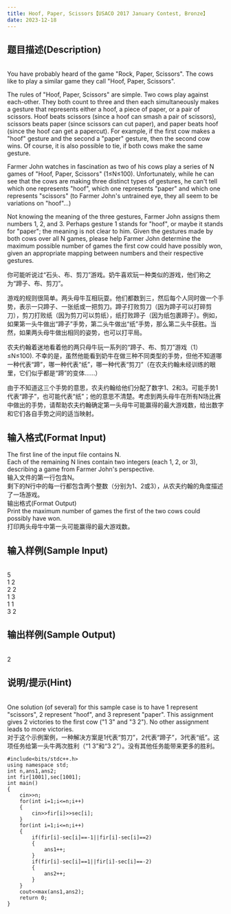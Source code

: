```yaml
---
title: Hoof, Paper, Scissors【USACO 2017 January Contest, Bronze】
date: 2023-12-18
---
```

<!-- wp:heading -->
<h2 class="wp-block-heading">题目描述(Description)</h2>
<!-- /wp:heading -->

<!-- wp:paragraph -->
<p><br>You have probably heard of the game "Rock, Paper, Scissors". The cows like to play a similar game they call "Hoof, Paper, Scissors".</p>
<!-- /wp:paragraph -->

<!-- wp:paragraph -->
<p>The rules of "Hoof, Paper, Scissors" are simple. Two cows play against each-other. They both count to three and then each simultaneously makes a gesture that represents either a hoof, a piece of paper, or a pair of scissors. Hoof beats scissors (since a hoof can smash a pair of scissors), scissors beats paper (since scissors can cut paper), and paper beats hoof (since the hoof can get a papercut). For example, if the first cow makes a "hoof" gesture and the second a "paper" gesture, then the second cow wins. Of course, it is also possible to tie, if both cows make the same gesture.</p>
<!-- /wp:paragraph -->

<!-- wp:paragraph -->
<p>Farmer John watches in fascination as two of his cows play a series of N games of "Hoof, Paper, Scissors" (1≤N≤100). Unfortunately, while he can see that the cows are making three distinct types of gestures, he can't tell which one represents "hoof", which one represents "paper" and which one represents "scissors" (to Farmer John's untrained eye, they all seem to be variations on "hoof"...)</p>
<!-- /wp:paragraph -->

<!-- wp:paragraph -->
<p>Not knowing the meaning of the three gestures, Farmer John assigns them numbers 1, 2, and 3. Perhaps gesture 1 stands for "hoof", or maybe it stands for "paper"; the meaning is not clear to him. Given the gestures made by both cows over all N games, please help Farmer John determine the maximum possible number of games the first cow could have possibly won, given an appropriate mapping between numbers and their respective gestures.</p>
<!-- /wp:paragraph -->

<!-- wp:paragraph -->
<p>你可能听说过“石头、布、剪刀”游戏。奶牛喜欢玩一种类似的游戏，他们称之为“蹄子、布、剪刀”。</p>
<!-- /wp:paragraph -->

<!-- wp:paragraph -->
<p>游戏的规则很简单。两头母牛互相玩耍。他们都数到三，然后每个人同时做一个手势，表示一只蹄子、一张纸或一把剪刀。蹄子打败剪刀（因为蹄子可以打碎剪刀），剪刀打败纸（因为剪刀可以剪纸），纸打败蹄子（因为纸包裹蹄子）。例如，如果第一头牛做出“蹄子”手势，第二头牛做出“纸”手势，那么第二头牛获胜。当然，如果两头母牛做出相同的姿势，也可以打平局。</p>
<!-- /wp:paragraph -->

<!-- wp:paragraph -->
<p>农夫约翰着迷地看着他的两只母牛玩一系列的“蹄子、布、剪刀”游戏（1）≤N≤100). 不幸的是，虽然他能看到奶牛在做三种不同类型的手势，但他不知道哪一种代表“蹄”，哪一种代表“纸”，哪一种代表“剪刀”（在农夫约翰未经训练的眼里，它们似乎都是“蹄”的变体……）</p>
<!-- /wp:paragraph -->

<!-- wp:paragraph -->
<p>由于不知道这三个手势的意思，农夫约翰给他们分配了数字1、2和3。可能手势1代表“蹄子”，也可能代表“纸”；他的意思不清楚。考虑到两头母牛在所有N场比赛中做出的手势，请帮助农夫约翰确定第一头母牛可能赢得的最大游戏数，给出数字和它们各自手势之间的适当映射。</p>
<!-- /wp:paragraph -->

<!-- wp:heading -->
<h2 class="wp-block-heading">输入格式(Format Input)</h2>
<!-- /wp:heading -->

<!-- wp:paragraph -->
<p>The first line of the input file contains N.<br>Each of the remaining N lines contain two integers (each 1, 2, or 3), describing a game from Farmer John's perspective.<br>输入文件的第一行包含N。<br>剩下的N行中的每一行都包含两个整数（分别为1、2或3），从农夫约翰的角度描述了一场游戏。<br>输出格式(Format Output)<br>Print the maximum number of games the first of the two cows could possibly have won.<br>打印两头母牛中第一头可能赢得的最大游戏数。</p>
<!-- /wp:paragraph -->

<!-- wp:heading -->
<h2 class="wp-block-heading">输入样例(Sample Input)</h2>
<!-- /wp:heading -->

<!-- wp:paragraph -->
<p><br>5<br>1 2<br>2 2<br>1 3<br>1 1<br>3 2</p>
<!-- /wp:paragraph -->

<!-- wp:heading -->
<h2 class="wp-block-heading">输出样例(Sample Output)</h2>
<!-- /wp:heading -->

<!-- wp:paragraph -->
<p><br>2</p>
<!-- /wp:paragraph -->

<!-- wp:heading -->
<h2 class="wp-block-heading">说明/提示(Hint)</h2>
<!-- /wp:heading -->

<!-- wp:paragraph -->
<p><br>One solution (of several) for this sample case is to have 1 represent "scissors", 2 represent "hoof", and 3 represent "paper". This assignment gives 2 victories to the first cow ("1 3" and "3 2"). No other assignment leads to more victories.<br>对于这个示例案例，一种解决方案是1代表“剪刀”，2代表“蹄子”，3代表“纸”。这项任务给第一头牛两次胜利（“1 3”和“3 2”）。没有其他任务能带来更多的胜利。</p>
<!-- /wp:paragraph -->

<!-- wp:code -->
<pre class="wp-block-code"><code>#include&lt;bits/stdc++.h&gt;
using namespace std;
int n,ans1,ans2;
int fir&#91;1001],sec&#91;1001];
int main()
{
    cin&gt;&gt;n;
    for(int i=1;i&lt;=n;i++)
    {
        cin&gt;&gt;fir&#91;i]&gt;&gt;sec&#91;i];
    }
    for(int i=1;i&lt;=n;i++)
    {
        if(fir&#91;i]-sec&#91;i]==-1||fir&#91;i]-sec&#91;i]==2)
        {
            ans1++;
        }
        if(fir&#91;i]-sec&#91;i]==1||fir&#91;i]-sec&#91;i]==-2)
        {
            ans2++;
        }
    }
    cout&lt;&lt;max(ans1,ans2);
    return 0;
}</code></pre>
<!-- /wp:code -->

